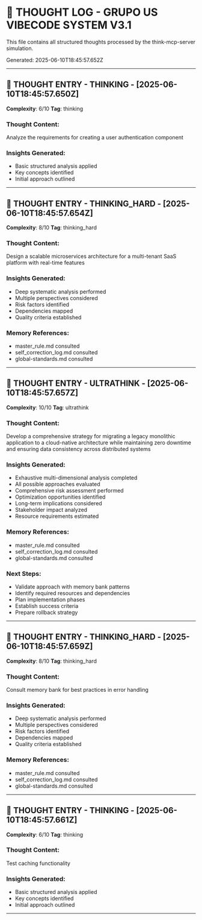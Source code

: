 # 🧠 THOUGHT LOG - GRUPO US VIBECODE SYSTEM V3.1

This file contains all structured thoughts processed by the think-mcp-server simulation.

Generated: 2025-06-10T18:45:57.652Z

---


## 🧠 THOUGHT ENTRY - THINKING - [2025-06-10T18:45:57.650Z]

**Complexity**: 6/10
**Tag**: thinking

### **Thought Content**:
Analyze the requirements for creating a user authentication component

### **Insights Generated**:
- Basic structured analysis applied
- Key concepts identified
- Initial approach outlined





---


## 🧠 THOUGHT ENTRY - THINKING_HARD - [2025-06-10T18:45:57.654Z]

**Complexity**: 8/10
**Tag**: thinking_hard

### **Thought Content**:
Design a scalable microservices architecture for a multi-tenant SaaS platform with real-time features

### **Insights Generated**:
- Deep systematic analysis performed
- Multiple perspectives considered
- Risk factors identified
- Dependencies mapped
- Quality criteria established

### **Memory References**:
- master_rule.md consulted
- self_correction_log.md consulted
- global-standards.md consulted



---


## 🧠 THOUGHT ENTRY - ULTRATHINK - [2025-06-10T18:45:57.657Z]

**Complexity**: 10/10
**Tag**: ultrathink

### **Thought Content**:
Develop a comprehensive strategy for migrating a legacy monolithic application to a cloud-native architecture while maintaining zero downtime and ensuring data consistency across distributed systems

### **Insights Generated**:
- Exhaustive multi-dimensional analysis completed
- All possible approaches evaluated
- Comprehensive risk assessment performed
- Optimization opportunities identified
- Long-term implications considered
- Stakeholder impact analyzed
- Resource requirements estimated

### **Memory References**:
- master_rule.md consulted
- self_correction_log.md consulted
- global-standards.md consulted

### **Next Steps**:
- Validate approach with memory bank patterns
- Identify required resources and dependencies
- Plan implementation phases
- Establish success criteria
- Prepare rollback strategy

---


## 🧠 THOUGHT ENTRY - THINKING_HARD - [2025-06-10T18:45:57.659Z]

**Complexity**: 8/10
**Tag**: thinking_hard

### **Thought Content**:
Consult memory bank for best practices in error handling

### **Insights Generated**:
- Deep systematic analysis performed
- Multiple perspectives considered
- Risk factors identified
- Dependencies mapped
- Quality criteria established

### **Memory References**:
- master_rule.md consulted
- self_correction_log.md consulted
- global-standards.md consulted



---


## 🧠 THOUGHT ENTRY - THINKING - [2025-06-10T18:45:57.661Z]

**Complexity**: 6/10
**Tag**: thinking

### **Thought Content**:
Test caching functionality

### **Insights Generated**:
- Basic structured analysis applied
- Key concepts identified
- Initial approach outlined





---


